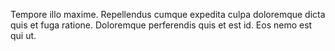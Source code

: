 Tempore illo maxime. Repellendus cumque expedita culpa doloremque dicta quis et fuga ratione. Doloremque perferendis quis et est id. Eos nemo est qui ut.